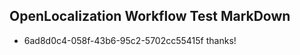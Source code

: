 ## OpenLocalization Workflow Test MarkDown
* 6ad8d0c4-058f-43b6-95c2-5702cc55415f thanks!

<!--HONumber=Aug16_HO4-->


